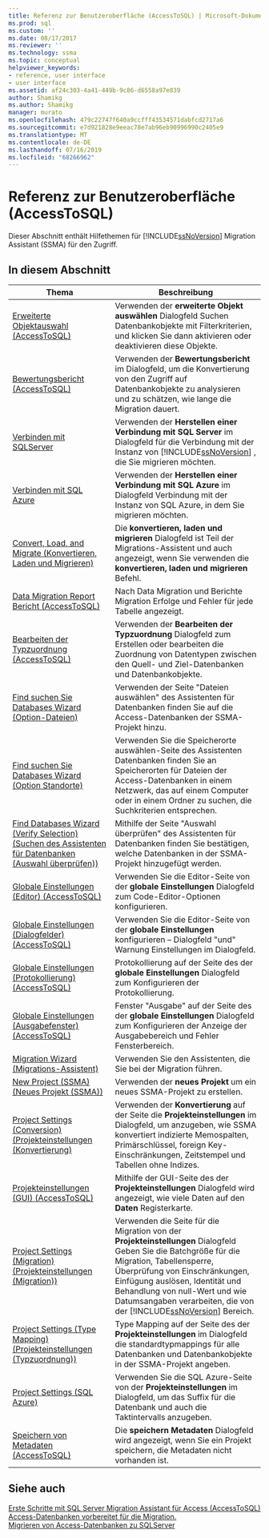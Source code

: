 ```yaml
---
title: Referenz zur Benutzeroberfläche (AccessToSQL) | Microsoft-Dokumentation
ms.prod: sql
ms.custom: ''
ms.date: 08/17/2017
ms.reviewer: ''
ms.technology: ssma
ms.topic: conceptual
helpviewer_keywords:
- reference, user interface
- user interface
ms.assetid: af24c303-4a41-449b-9c86-d6558a97e839
author: Shamikg
ms.author: Shamikg
manager: murato
ms.openlocfilehash: 479c22747f640a9ccfff43534571dabfcd2717a6
ms.sourcegitcommit: e7d921828e9eeac78e7ab96eb90996990c2405e9
ms.translationtype: MT
ms.contentlocale: de-DE
ms.lasthandoff: 07/16/2019
ms.locfileid: "68266962"
---
```

# <a name="user-interface-reference-accesstosql"></a>Referenz zur Benutzeroberfläche (AccessToSQL)
Dieser Abschnitt enthält Hilfethemen für [!INCLUDE[ssNoVersion](../../includes/ssnoversion-md.md)] Migration Assistant (SSMA) für den Zugriff.  
  
## <a name="in-this-section"></a>In diesem Abschnitt  
  
|Thema|Beschreibung|  
|---------|---------------|  
|[Erweiterte Objektauswahl &#40;AccessToSQL&#41;](../../ssma/access/advanced-object-selection-accesstosql.md)|Verwenden der **erweiterte Objekt auswählen** Dialogfeld Suchen Datenbankobjekte mit Filterkriterien, und klicken Sie dann aktivieren oder deaktivieren diese Objekte.|  
|[Bewertungsbericht &#40;AccessToSQL&#41;](../../ssma/access/assessment-report-accesstosql.md)|Verwenden der **Bewertungsbericht** im Dialogfeld, um die Konvertierung von den Zugriff auf Datenbankobjekte zu analysieren und zu schätzen, wie lange die Migration dauert.|  
|[Verbinden mit SQLServer](https://msdn.microsoft.com/ceb77a97-d6d5-4a92-90a6-342e97d12b54)|Verwenden der **Herstellen einer Verbindung mit SQL Server** im Dialogfeld für die Verbindung mit der Instanz von [!INCLUDE[ssNoVersion](../../includes/ssnoversion-md.md)] , die Sie migrieren möchten.|  
|[Verbinden mit SQL Azure](connect-to-azure-sql-db-accesstosql.md)|Verwenden der **Herstellen einer Verbindung mit SQL Azure** im Dialogfeld Verbindung mit der Instanz von SQL Azure, in dem Sie migrieren möchten.|  
|[Convert, Load, and Migrate (Konvertieren, Laden und Migrieren)](https://msdn.microsoft.com/4ec83e96-88a5-4b7b-8d5a-f3429d9a936b)|Die **konvertieren, laden und migrieren** Dialogfeld ist Teil der Migrations-Assistent und auch angezeigt, wenn Sie verwenden die **konvertieren, laden und migrieren** Befehl.|  
|[Data Migration Report Bericht &#40;AccessToSQL&#41;](../../ssma/access/data-migration-report-accesstosql.md)|Nach Data Migration und Berichte Migration Erfolge und Fehler für jede Tabelle angezeigt.|  
|[Bearbeiten der Typzuordnung &#40;AccessToSQL&#41;](../../ssma/access/edit-type-mapping-accesstosql.md)|Verwenden der **Bearbeiten der Typzuordnung** Dialogfeld zum Erstellen oder bearbeiten die Zuordnung von Datentypen zwischen den Quell- und Ziel-Datenbanken und Datenbankobjekte.|  
|[Find suchen Sie Databases Wizard (Option-Dateien)](https://msdn.microsoft.com/2f574a34-4bab-40a4-89a8-ad4907ffc3fd)|Verwenden der Seite "Dateien auswählen" des Assistenten für Datenbanken finden Sie auf die Access-Datenbanken der SSMA-Projekt hinzu.|  
|[Find suchen Sie Databases Wizard (Option Standorte)](https://msdn.microsoft.com/00b2d32a-998b-47a7-b25c-589b5bd6777a)|Verwenden Sie die Speicherorte auswählen-Seite des Assistenten Datenbanken finden Sie an Speicherorten für Dateien der Access-Datenbanken in einem Netzwerk, das auf einem Computer oder in einem Ordner zu suchen, die Suchkriterien entsprechen.|  
|[Find Databases Wizard (Verify Selection) (Suchen des Assistenten für Datenbanken (Auswahl überprüfen))](https://msdn.microsoft.com/62e20e03-50cc-4ac8-8072-524d194d2ec3)|Mithilfe der Seite "Auswahl überprüfen" des Assistenten für Datenbanken finden Sie bestätigen, welche Datenbanken in der SSMA-Projekt hinzugefügt werden.|  
|[Globale Einstellungen &#40;Editor&#41; &#40;AccessToSQL&#41;](../../ssma/access/global-settings-editor-accesstosql.md)|Verwenden Sie die Editor-Seite von der **globale Einstellungen** Dialogfeld zum Code-Editor-Optionen konfigurieren.|  
|[Globale Einstellungen &#40;Dialogfelder&#41; &#40;AccessToSQL&#41;](../../ssma/access/global-settings-dialogs-accesstosql.md)|Verwenden Sie die Editor-Seite von der **globale Einstellungen** konfigurieren – Dialogfeld "und" Warnung Einstellungen im Dialogfeld.|  
|[Globale Einstellungen &#40;Protokollierung&#41; &#40;AccessToSQL&#41;](../../ssma/access/global-settings-logging-accesstosql.md)|Protokollierung auf der Seite des der **globale Einstellungen** Dialogfeld zum Konfigurieren der Protokollierung.|  
|[Globale Einstellungen &#40;Ausgabefenster&#41; &#40;AccessToSQL&#41;](../../ssma/access/global-settings-output-window-accesstosql.md)|Fenster "Ausgabe" auf der Seite des der **globale Einstellungen** Dialogfeld zum Konfigurieren der Anzeige der Ausgabebereich und Fehler Fensterbereich.|  
|[Migration Wizard (Migrations-Assistent)](migration-wizard-accesstosql.md)|Verwenden Sie den Assistenten, die Sie bei der Migration führen.|  
|[New Project (SSMA) (Neues Projekt (SSMA))](https://msdn.microsoft.com/ca294f6d-eeb5-42ca-9306-156281a3f0f3)|Verwenden der **neues Projekt** um ein neues SSMA-Projekt zu erstellen.|  
|[Project Settings (Conversion) (Projekteinstellungen (Konvertierung)](https://msdn.microsoft.com/bcebc635-c638-4ddb-924c-b9ccfef86388)|Verwenden der **Konvertierung** auf der Seite die **Projekteinstellungen** im Dialogfeld, um anzugeben, wie SSMA konvertiert indizierte Memospalten, Primärschlüssel, foreign Key-Einschränkungen, Zeitstempel und Tabellen ohne Indizes.|  
|[Projekteinstellungen &#40;GUI&#41; &#40;AccessToSQL&#41;](../../ssma/access/project-settings-gui-accesstosql.md)|Mithilfe der GUI-Seite des der **Projekteinstellungen** Dialogfeld wird angezeigt, wie viele Daten auf den **Daten** Registerkarte.|  
|[Project Settings (Migration) (Projekteinstellungen (Migration))](https://msdn.microsoft.com/4caebc9c-8680-4b99-a8fa-89c43161c95d)|Verwenden die Seite für die Migration von der **Projekteinstellungen** Dialogfeld Geben Sie die Batchgröße für die Migration, Tabellensperre, Überprüfung von Einschränkungen, Einfügung auslösen, Identität und Behandlung von null-Wert und wie Datumsangaben verarbeiten, die von der [!INCLUDE[ssNoVersion](../../includes/ssnoversion-md.md)] Bereich.|  
|[Project Settings (Type Mapping) (Projekteinstellungen (Typzuordnung))](https://msdn.microsoft.com/b87b9683-abed-4677-8c50-18bdba704655)|Type Mapping auf der Seite des der **Projekteinstellungen** im Dialogfeld die standardtypmappings für alle Datenbanken und Datenbankobjekte in der SSMA-Projekt angeben.|  
|[Project Settings (SQL Azure)](https://msdn.microsoft.com/bbb8a204-d0e4-4f0b-9709-271feb1f136e)|Verwenden Sie die SQL Azure-Seite von der **Projekteinstellungen** im Dialogfeld, um das Suffix für die Datenbank und auch die Taktintervalls anzugeben.|  
|[Speichern von Metadaten &#40;AccessToSQL&#41;](../../ssma/access/save-metadata-accesstosql.md)|Die **speichern Metadaten** Dialogfeld wird angezeigt, wenn Sie ein Projekt speichern, die Metadaten nicht vorhanden ist.|  
  
## <a name="see-also"></a>Siehe auch  
[Erste Schritte mit SQL Server Migration Assistant für Access &#40;AccessToSQL&#41;](../../ssma/access/getting-started-with-sql-server-migration-assistant-for-access-accesstosql.md)  
[Access-Datenbanken vorbereitet für die Migration.](preparing-access-databases-for-migration-accesstosql.md)  
[Migrieren von Access-Datenbanken zu SQLServer](migrating-access-databases-to-sql-server-azure-sql-db-accesstosql.md)  
  
